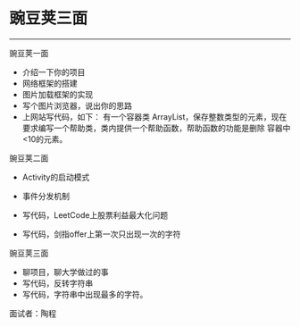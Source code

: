 # 豌豆荚三面
---
豌豆荚一面

* 介绍一下你的项目
* 网络框架的搭建
* 图片加载框架的实现
* 写个图片浏览器，说出你的思路
* 上网站写代码，如下： 
有一个容器类 ArrayList，保存整数类型的元素，现在要求编写一个帮助类，类内提供一个帮助函数，帮助函数的功能是删除 容器中<10的元素。

豌豆荚二面

* Activity的启动模式 
* 事件分发机制

* 写代码，LeetCode上股票利益最大化问题 
* 写代码，剑指offer上第一次只出现一次的字符

豌豆荚三面

* 聊项目，聊大学做过的事
* 写代码，反转字符串
* 写代码，字符串中出现最多的字符。


面试者：陶程